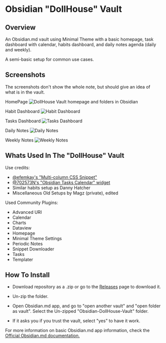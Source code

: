 # Obsidian "DollHouse" Vault

## Overview
An Obsidian.md vault using Minimal Theme with a basic homepage, task dashboard with calendar, habits dashboard, and daily notes agenda (daily and weekly).

A semi-basic setup for common use cases.

## Screenshots
The screenshots don't show the whole note, but should give an idea of what is in the vault.

HomePage
![DollHouse Vault homepage and folders in Obsidian](https://github.com/magzanilla/Obsidian-DollHouse-Vault/assets/22608199/2703ef63-e1de-404c-b8ae-7870d62db9af)

Habit Dashboard
![Habit Dashboard](https://github.com/magzanilla/Obsidian-DollHouse-Vault/assets/22608199/23196ea4-161a-42c3-bcb4-2292bbf2da59)

Tasks Dashboard
![Tasks Dashboard](https://github.com/magzanilla/Obsidian-DollHouse-Vault/assets/22608199/793caf73-433f-4914-8a8b-d1661e6a106d)

Daily Notes
![Daily Notes](https://github.com/magzanilla/Obsidian-DollHouse-Vault/assets/22608199/c85f5b97-8010-434c-abab-1e24623276f3)

Weekly Notes
![Weekly Notes](https://github.com/magzanilla/Obsidian-DollHouse-Vault/assets/22608199/b4509056-b627-454e-bc88-ae83df8f21a8)

## Whats Used In The "DollHouse" Vault
Use credits: 
- [@efemkay's "Multi-column CSS Snippet"](https://github.com/efemkay/obsidian-modular-css-layout)
- [@702573N's "Obsidian Tasks Calendar" widget](https://github.com/702573N/Obsidian-Tasks-Calendar)
- Similar habits setup as Danny Hatcher
- Miscellaneous Old Setups by Magz (private), edited

Used Community Plugins:
- Advanced URI
- Calendar
- Charts
- Dataview
- Homepage
- Minimal Theme Settings
- Periodic Notes
- Snippet Downloader
- Tasks
- Templater
  
## How To Install
- Download repository as a .zip or go to the [Releases](https://github.com/magzanilla/Obsidian-DollHouse-Vault/releases/new) page to download it.

- Un-zip the folder.

- Open Obsidian.md app, and go to "open another vault" and "open folder as vault". Select the Un-zipped "Obsidian-DollHouse-Vault" folder.

- If it asks you if you trust the vault, select "yes" to have it work.

For more information on basic Obsidian.md app information, check the [Official Obsidian.md documentation.](https://help.obsidian.md/Files+and+folders/Manage+vaults)